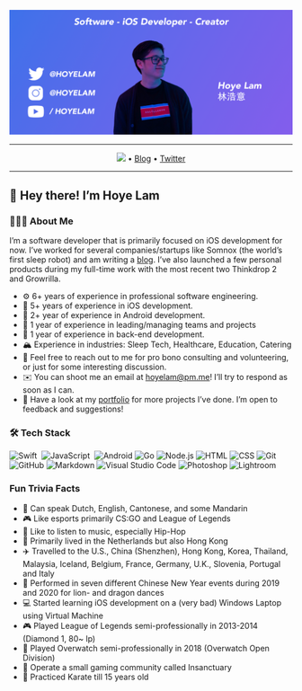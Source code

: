 ![](Banner.png)

---

<p align="center">
  <a href="https://twitter.com/intent/follow?screen_name=hoyelam&tw_p=followbutton"><img src="https://img.shields.io/twitter/follow/hoyelam?label=%40hoyelam&style=social"></a>  •
  <a href="https://hoyelam.icom">Blog</a> •
  <a href="https://twitter.com/intent/follow?screen_name=hoyelam&tw_p=followbutton">Twitter</a>
</p>

---

## 👋 Hey there! I’m Hoye Lam 

### 👨🏻‍💻 About Me
I’m a software developer that is primarily focused on iOS development for now. I’ve worked for several companies/startups like Somnox (the world’s first sleep robot) and am writing a [blog](https://hoyelam.com). I’ve also launched a few personal products during my full-time work with the most recent two Thinkdrop 2 and Growrilla.

- ⚙️ 6+ years of experience in professional software engineering.
- 📱 5+ years of experience in iOS development.
- 🤖 2+ year of experience in Android development.
- 👔 1 year of experience in leading/managing teams and projects
- 📡 1 year of experience in back-end development.
- 🏔️ Experience in industries: Sleep Tech, Healthcare, Education, Catering
- 💬 Feel free to reach out to me for pro bono consulting and volunteering, or just for some interesting discussion.
- ✉️ You can shoot me an email at hoyelam@pm.me! I’ll try to respond as soon as I can.
- 📄 Have a look at my [portfolio](https://hoyelam.com/portfolio/) for more projects I’ve done. I’m open to feedback and suggestions!

### 🛠 Tech Stack
![Swift](https://img.shields.io/badge/-Swift-05122A?style=flat&logo=swift)&nbsp;
![JavaScript](https://img.shields.io/badge/-JavaScript-05122A?style=flat&logo=javascript)&nbsp;
![Android](https://img.shields.io/badge/-Android-05122A?style=flat&logo=android)
![Go](https://img.shields.io/badge/-Go-05122A?style=flat&logo=Go)
![Node.js](https://img.shields.io/badge/-Node.js-05122A?style=flat&logo=node.js)
![HTML](https://img.shields.io/badge/-HTML-05122A?style=flat&logo=HTML5)
![CSS](https://img.shields.io/badge/-CSS-05122A?style=flat&logo=CSS3&logoColor=1572B6)
![Git](https://img.shields.io/badge/-Git-05122A?style=flat&logo=git)
![GitHub](https://img.shields.io/badge/-GitHub-05122A?style=flat&logo=github)
![Markdown](https://img.shields.io/badge/-Markdown-05122A?style=flat&logo=markdown)
![Visual Studio Code](https://img.shields.io/badge/-Visual%20Studio%20Code-05122A?style=flat&logo=visual-studio-code&logoColor=007ACC)
![Photoshop](https://img.shields.io/badge/-Photoshop-05122A?style=flat&logo=adobe-photoshop)
![Lightroom](https://img.shields.io/badge/-lightroom-05122A?style=flat&logo=adobe-lightroom)

### Fun Trivia Facts
* 💬 Can speak Dutch, English, Cantonese, and some Mandarin
* 🎮 Like esports primarily CS:GO and League of Legends
* 🎵 Like to listen to music, especially Hip-Hop
* 🏡 Primarily lived in the Netherlands but also Hong Kong
* ✈️ Travelled to the U.S., China (Shenzhen), Hong Kong, Korea, Thailand, Malaysia, Iceland, Belgium, France, Germany, U.K., Slovenia, Portugal and Italy
* 🦁 Performed in seven different Chinese New Year events during 2019 and 2020 for lion- and dragon dances
* 💻 Started learning iOS development on a (very bad) Windows Laptop using Virtual Machine
* 🎮 Played League of Legends semi-professionally in 2013-2014 (Diamond 1, 80~ lp)
* 🔫 Played Overwatch semi-professionally in 2018 (Overwatch Open Division)
* 🧨 Operate a small gaming community called Insanctuary
* 🥋 Practiced Karate till 15 years old
